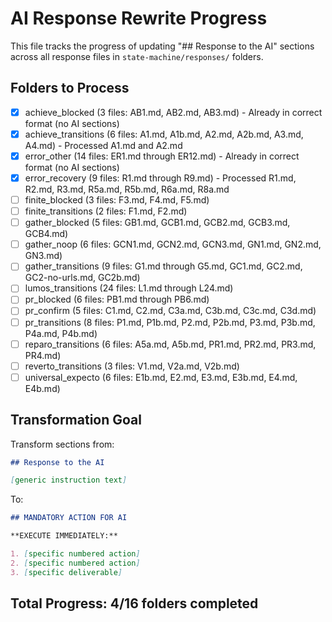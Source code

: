 # AI Response Rewrite Progress

This file tracks the progress of updating "## Response to the AI" sections across all response files in `state-machine/responses/` folders.

## Folders to Process

- [x] achieve_blocked (3 files: AB1.md, AB2.md, AB3.md) - Already in correct format (no AI sections)
- [x] achieve_transitions (6 files: A1.md, A1b.md, A2.md, A2b.md, A3.md, A4.md) - Processed A1.md and A2.md
- [x] error_other (14 files: ER1.md through ER12.md) - Already in correct format (no AI sections)
- [x] error_recovery (9 files: R1.md through R9.md) - Processed R1.md, R2.md, R3.md, R5a.md, R5b.md, R6a.md, R8a.md
- [ ] finite_blocked (3 files: F3.md, F4.md, F5.md)
- [ ] finite_transitions (2 files: F1.md, F2.md)
- [ ] gather_blocked (5 files: GB1.md, GCB1.md, GCB2.md, GCB3.md, GCB4.md)
- [ ] gather_noop (6 files: GCN1.md, GCN2.md, GCN3.md, GN1.md, GN2.md, GN3.md)
- [ ] gather_transitions (9 files: G1.md through G5.md, GC1.md, GC2.md, GC2-no-urls.md, GC2b.md)
- [ ] lumos_transitions (24 files: L1.md through L24.md)
- [ ] pr_blocked (6 files: PB1.md through PB6.md)
- [ ] pr_confirm (5 files: C1.md, C2.md, C3a.md, C3b.md, C3c.md, C3d.md)
- [ ] pr_transitions (8 files: P1.md, P1b.md, P2.md, P2b.md, P3.md, P3b.md, P4a.md, P4b.md)
- [ ] reparo_transitions (6 files: A5a.md, A5b.md, PR1.md, PR2.md, PR3.md, PR4.md)
- [ ] reverto_transitions (3 files: V1.md, V2a.md, V2b.md)
- [ ] universal_expecto (6 files: E1b.md, E2.md, E3.md, E3b.md, E4.md, E4b.md)

## Transformation Goal

Transform sections from:

```markdown
## Response to the AI

[generic instruction text]
```

To:

```markdown
## MANDATORY ACTION FOR AI

**EXECUTE IMMEDIATELY:**

1. [specific numbered action]
2. [specific numbered action]
3. [specific deliverable]
```

## Total Progress: 4/16 folders completed
